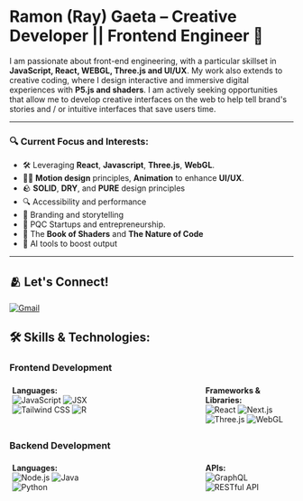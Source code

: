 # Ramon (Ray) Gaeta – Creative Developer || Frontend Engineer 💼 

I am passionate about front-end engineering, with a particular skillset in **JavaScript, React, WEBGL, Three.js and UI/UX**. My work also extends to creative coding, where I design interactive and immersive digital experiences with **P5.js and shaders**. I am actively seeking opportunities that allow me to develop creative interfaces on the web to help tell brand's stories and / or intuitive interfaces that save users time. 
 
---
### 🔍 Current Focus and Interests:
- 🛠️ Leveraging **React**, **Javascript**, **Three.js**, **WebGL**.
- 🏃‍♂️ **Motion design** principles, **Animation** to enhance **UI/UX**.
- 🪨 **SOLID**, **DRY**, and **PURE** design principles
- 🔍 Accessibility and performance
- 🎨 Branding and storytelling
- 🏡 PQC Startups and entrepreneurship.
- 📘 The **Book of Shaders** and **The Nature of Code**
- 🦾 AI tools to boost output
---

## 🫂 Let's Connect!

<div style="display: flex; gap: 10px; align-items: center;">
  <a href="mailto:raymondgaeta@gmail.com">
    <img src="https://img.shields.io/badge/Email-%23D14836?style=for-the-badge&logo=gmail&logoColor=white" alt="Gmail">
  </a>
</div>


## 🛠️ Skills & Technologies:

### **Frontend Development**
<div style="display: flex; flex-wrap: wrap; justify-content: space-between;">
  <div style="width: 30%; padding: 5px;">
    <strong>Languages:</strong><br>
    <img src="https://img.shields.io/badge/JavaScript-F7DF1E?style=for-the-badge&logo=javascript&logoColor=black" alt="JavaScript">
    <img src="https://img.shields.io/badge/JSX-61DAFB?style=for-the-badge&logo=react&logoColor=white" alt="JSX">
    <img src="https://img.shields.io/badge/Tailwind%20CSS-38B2AC?style=for-the-badge&logo=tailwindcss&logoColor=white" alt="Tailwind CSS">
    <img src="https://img.shields.io/badge/R-276DC3?style=for-the-badge&logo=r&logoColor=white" alt="R">

  </div>
  <div style="width: 30%; padding: 5px;">
    <strong>Frameworks & Libraries:</strong><br>
    <img src="https://img.shields.io/badge/React-61DAFB?style=for-the-badge&logo=react&logoColor=black" alt="React">
    <img src="https://img.shields.io/badge/Next.js-000000?style=for-the-badge&logo=nextdotjs&logoColor=white" alt="Next.js">
    <img src="https://img.shields.io/badge/Three.js-000000?style=for-the-badge&logo=three.js&logoColor=white" alt="Three.js">
    <img src="https://img.shields.io/badge/WebGL-F24E1E?style=for-the-badge&logo=webgl&logoColor=white" alt="WebGL">
  </div>
</div>

### **Backend Development**
<div style="display: flex; flex-wrap: wrap; justify-content: space-between;">
  <div style="width: 30%; padding: 5px;">
    <strong>Languages:</strong><br>
    <img src="https://img.shields.io/badge/Node.js-339933?style=for-the-badge&logo=nodedotjs&logoColor=white" alt="Node.js">
    <img src="https://img.shields.io/badge/Java-007396?style=for-the-badge&logo=java&logoColor=white" alt="Java">
   <img src="https://img.shields.io/badge/Python-3776AB?style=for-the-badge&logo=python&logoColor=white" alt="Python">
  </div>
  <div style="width: 30%; padding: 5px;">
    <strong>APIs:</strong><br>
    <img src="https://img.shields.io/badge/GraphQL-E10098?style=for-the-badge&logo=graphql&logoColor=white" alt="GraphQL">
    <img src="https://img.shields.io/badge/RESTful_API-005571?style=for-the-badge&logo=api&logoColor=white" alt="RESTful API">
  </div>
</div>



